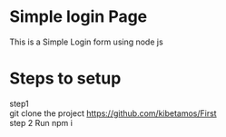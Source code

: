 # Simple login Page
This is a Simple Login form using node js

# Steps to  setup

step1 <br>
  git clone the project  https://github.com/kibetamos/First<br>
step 2
  Run npm i 

